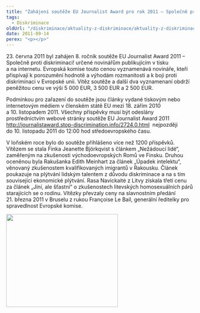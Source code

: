 ```yaml
---
title: "Zahájení soutěže EU Journalist Award pro rok 2011 – Společně proti diskriminaci!"
tags:
  - Diskriminace
oldUrl: "/diskriminace/aktuality-z-diskriminace/aktuality-z-diskriminace-2012/zahajeni-souteze-eu-journalist-award-pro-rok-2011-spolecne-proti-diskriminaci/"
date: 2011-09-14
perex: "<p></p>"
---
```


<!-- imported from the old website -->

<p>23. června 2011 byl zahájen 8. ročník soutěže EU Journalist Award 2011 – Společně proti diskriminaci! určené novinářům publikujícím v tisku a na internetu. Evropská komise touto cenou vyznamenává novináře, kteří přispívají k porozumění hodnotě a výhodám rozmanitosti a k boji proti diskriminaci v Evropské unii. Vítěz soutěže a další dva vyznamenaní obdrží peněžitou cenu ve výši 5 000 EUR, 3 500 EUR a 2 500 EUR.</p><p>Podmínkou pro zařazení do soutěže jsou články vydané tiskovým nebo internetovým médiem v členském státě EU mezi 18. zářím 2010 a 10. listopadem 2011. Všechny příspěvky musí být odeslány prostřednictvím webové stránky soutěže EU Journalist Award 2011 <a title="Otevření do nového okna" href="http://journalistaward.stop-discrimination.info/2724.0.html" target="_blank">http://journalistaward.stop-discrimination.info/2724.0.html</a>  nejpozději do 10. listopadu 2011 do 12:00 hod středoevropského času.</p><p>V loňském roce bylo do soutěže přihlášeno více než 1200 příspěvků. Vítězem se stala Finka Jeanette Björkqvist s článkem „Nežádoucí lidé“, zaměřeným na zkušenosti východoevropských Romů ve Finsku. Druhou oceněnou byla Rakušanka Edith Meinhart za článek „Úpadek intelektu“, věnovaný zkušenostem kvalifikovaných imigrantů v Rakousku. Článek poukazuje na plýtvání lidským talentem z důvodu diskriminace a na s tím související ekonomické plýtvání. Rasa Navickaitė z Litvy získala třetí cenu za článek „Jiní, ale šťastní“ o zkušenostech litevských homosexuálních párů starajících se o rodinu. Vítězky převzaly ceny na slavnostním předání 21. března 2011 v Bruselu z rukou Françoise Le Bail, generální ředitelky pro spravedlnost Evropské komise. </p><p><img src="/uploads-import/DISKRIMINACE/banner-300x250-cs.jpg" height="250" width="300" alt="" /></p>
